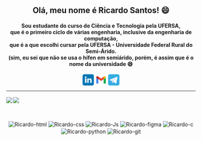 <h2 align="center"> Olá, meu nome é Ricardo Santos! 😄</h2>

<h4 align="center">Sou estudante do curso de Ciência e Tecnologia pela UFERSA,
<br>que é o primeiro ciclo de várias engenharia, inclusive da engenharia de computação,
<br>que é a que escolhi cursar pela UFERSA - Universidade Federal Rural do Semi-Árido.
<br>(sim, eu sei que não se usa o hífen em semiárido, porém, é assim que é o nome da universidade 😄</h4>

<div align="center">

<a href="https://www.linkedin.com/in/ricardos7/"><img align="center" alt="Ricardo-link"  heigth="30" width="30" src="https://raw.githubusercontent.com/Ricardo-SS/Imagens/main/linkedin.png"></a>
<a href="mailto:ricardo.ufersa.pdf@gmail.com"><img align="center" alt="Ricardo-email"  heigth="30" width="30" src="https://raw.githubusercontent.com/Ricardo-SS/Imagens/main/gmail.png"></a>
<a href="https://t.me/ricardos7"><img align="center" alt="Ricardo-tele"  heigth="30" width="30" src="https://raw.githubusercontent.com/Ricardo-SS/Imagens/main/telegram.png"></a>
 </div>

<hr>
<div style="display: flex; gap: 2px; align-items: center;" align="center" >

  <a href="https://github.com/Ricardo-SS">
    <img align="center" height="180em" src="https://github-readme-stats.vercel.app/api?username=Ricardo-SS&show_icons=true&include_all_commits=true&count_private=true&bg_color=0E031B&title_color=00FFFF&text_color=ffffff&icon_color=00FFFF&border_radius=7&border_color=00b2ff&count_private=true"/>
  </a>

  <a href="https://github.com/Ricardo-SS">
    <img align="center" height="180em" src="https://github-readme-stats.vercel.app/api/top-langs/?username=Ricardo-SS&layout=compact&langs_count=7&bg_color=0E091B&title_color=7CFC00&text_color=ffffff&icon_color=ff2cdf&border_radius=7&border_color=7CFC00&count_private=true"/>
  </a>
</div>

##

<div style="display: inline_block; gap: 30px" align="center">
  </br>
<img align="center" alt="Ricardo-html" heigth="30" width="40" src="https://cdn.jsdelivr.net/gh/devicons/devicon/icons/html5/html5-original.svg"/>
<img align="center" alt="Ricardo-css" heigth="30" width="40" src="https://cdn.jsdelivr.net/gh/devicons/devicon/icons/css3/css3-original.svg"/>
<img align="center" alt="Ricardo-Js" heigth="40" width="40" src="https://cdn.jsdelivr.net/gh/devicons/devicon/icons/javascript/javascript-original.svg"/>
<img align="center" alt="Ricardo-figma" heigth="30" width="40" src="https://cdn.jsdelivr.net/gh/devicons/devicon/icons/figma/figma-original.svg"/>
<img align="center" alt="Ricardo-c"  heigth="30" width="40"  src="https://cdn.jsdelivr.net/gh/devicons/devicon/icons/c/c-original.svg"/>
<img align="center" alt="Ricardo-python"  heigth="30" width="40"  src="https://cdn.jsdelivr.net/gh/devicons/devicon/icons/python/python-original.svg"/>
<img align="center" alt="Ricardo-git"  heigth="30" width="40"  src="https://cdn.jsdelivr.net/gh/devicons/devicon/icons/git/git-original.svg"/>
  </br>
</div>

##






<!--
**Ricardo-SS/Ricardo-SS** is a ✨ _special_ ✨ repository because its `README.md` (this file) appears on your GitHub profile.

Here are some ideas to get you started:

- 🔭 I’m currently working on ...
- 🌱 I’m currently learning ...
- 👯 I’m looking to collaborate on ...
- 🤔 I’m looking for help with ...
- 💬 Ask me about ...
- 📫 How to reach me: ...
- 😄 Pronouns: ...
- ⚡ Fun fact: ...
-->
